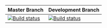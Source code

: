 ﻿| Master Branch | Development Branch |
| ------------- |-------------|
[![Build status](https://ci.appveyor.com/api/projects/status/u8owqywptdvqdtfv/branch/master?svg=true)](https://ci.appveyor.com/project/sanderstad/psdatabaserefresh/branch/master) | [![Build status](https://ci.appveyor.com/api/projects/status/u8owqywptdvqdtfv/branch/development?svg=true)](https://ci.appveyor.com/project/sanderstad/psdatabaserefresh/branch/development) |
